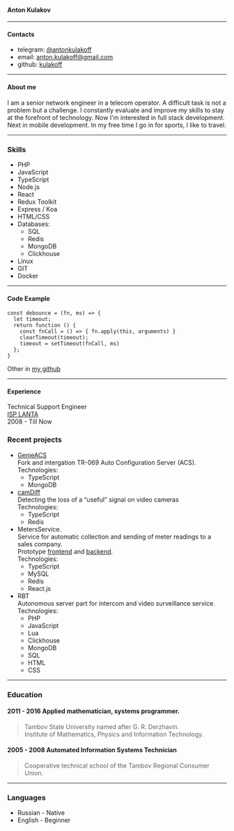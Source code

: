 #### Anton Kulakov
___
#### __Contacts__
- telegram: [@antonkulakoff](https://t.me/antonkulakoff)
- email: [anton.kulakoff@gmail.com](mailto:anton.kulakoff@gmail.com)
- github: [kulakoff](https://github.com/kulakoff)
---
#### About me
I am a senior network engineer in a telecom operator. A difficult task is not a problem but a challenge. I constantly evaluate and improve my skills to stay at the forefront of technology. Now I'm interested in full stack development. Next in mobile development.
In my free time I go in for sports, I like to travel.  
___
### Skills
* PHP
* JavaScript
* TypeScript
* Node.js
* React
* Redux Toolkit
* Express / Koa
* HTML/CSS
* Databases:
  * SQL
  * Redis
  * MongoDB
  * Clickhouse
* Linux
* GIT
* Docker
___
#### Code Example
```
const debounce = (fn, ms) => {
  let timeout;
  return function () {
    const fnCall = () => { fn.apply(this, arguments) }
    clearTimeout(timeout);
    timeout = setTimeout(fnCall, ms)
  };
}
```
Other in [my github](https://github.com/kulakoff)
___
#### __Experience__
Technical Support Engineer  
[ISP LANTA](https://www.lanta-net.ru/)  
2008 - Till Now
### __Recent projects__
* [GenieACS](https://github.com/kulakoff/genieacs)  
Fork and intergation TR-069 Auto Configuration Server (ACS).  
Technologies:
  * TypeScript
  * MongoDB
* [camDiff](https://github.com/kulakoff/camDiff)  
Detecting the loss of a “useful” signal on video cameras  
  Technologies:
  * TypeScript
  * Redis
* MetersService.  
Service for automatic collection and sending of meter readings to a sales company.  
  Prototype [frontend](https://github.com/kulakoff/net-tools-client-ts) and
  [backend](https://github.com/kulakoff/net-tools-api).  
Technologies:
    * TypeScript
    * MySQL
    * Redis
    * React.js
* RBT  
Autonomous server part for intercom and video surveillance service.  
Technologies:
  * PHP
  * JavaScript
  * Lua
  * Clickhouse
  * MongoDB
  * SQL
  * HTML
  * CSS
___
### __Education__
#### 2011 - 2016  Applied mathematician, systems programmer.  
>Tambov State University named after G. R. Derzhavin.   
Institute of Mathematics, Physics and Information Technology.  

#### 2005 - 2008 Automated Information Systems Technician
>Cooperative technical school of the Tambov Regional Consumer Union.
___
### __Languages__  
* Russian - Native  
* English - Beginner